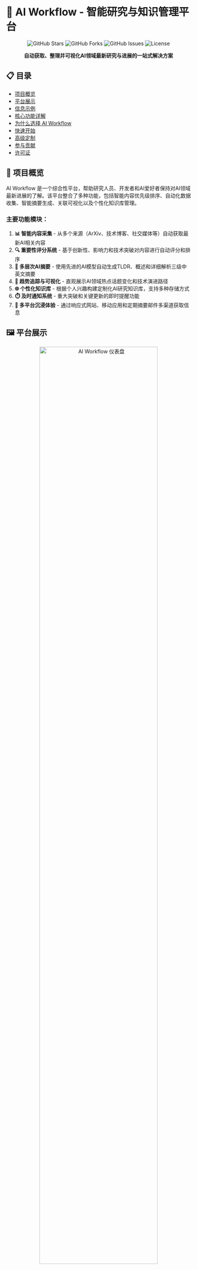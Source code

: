 # 🚀 AI Workflow - 智能研究与知识管理平台

<p align="center">
  <img src="https://img.shields.io/github/stars/guangtouwangba/ai_info?style=social" alt="GitHub Stars">
  <img src="https://img.shields.io/github/forks/guangtouwangba/ai_info?style=social" alt="GitHub Forks">
  <img src="https://img.shields.io/github/issues/guangtouwangba/ai_info" alt="GitHub Issues">
  <img src="https://img.shields.io/github/license/guangtouwangba/ai_info" alt="License">
</p>

<p align="center">
  <b>自动获取、整理并可视化AI领域最新研究与进展的一站式解决方案</b>
</p>

## 📋 目录

- [项目概览](#-项目概览)
- [平台展示](#-平台展示)
- [信息示例](#-信息示例)
- [核心功能详解](#-核心功能详解)
- [为什么选择 AI Workflow](#-为什么选择-ai-workflow)
- [快速开始](#-快速开始)
- [高级定制](#-高级定制)
- [参与贡献](#-参与贡献)
- [许可证](#-许可证)

## 🌟 项目概览

AI Workflow 是一个综合性平台，帮助研究人员、开发者和AI爱好者保持对AI领域最新进展的了解。该平台整合了多种功能，包括智能内容优先级排序、自动化数据收集、智能摘要生成、关联可视化以及个性化知识库管理。

### 主要功能模块：

1. **📊 智能内容采集** - 从多个来源（ArXiv、技术博客、社交媒体等）自动获取最新AI相关内容
2. **🔍 重要性评分系统** - 基于创新性、影响力和技术突破对内容进行自动评分和排序
3. **🧠 多层次AI摘要** - 使用先进的AI模型自动生成TLDR、概述和详细解析三级中英文摘要
4. **🔄 趋势追踪与可视化** - 直观展示AI领域热点话题变化和技术演进路径
5. **🌐 个性化知识库** - 根据个人兴趣构建定制化AI研究知识库，支持多种存储方式
6. **⏱️ 及时通知系统** - 重大突破和关键更新的即时提醒功能
7. **📱 多平台沉浸体验** - 通过响应式网站、移动应用和定期摘要邮件多渠道获取信息

## 🖼️ 平台展示

<p align="center">
  <img src="docs/images/dashboard_preview.png" alt="AI Workflow 仪表盘" width="80%">
  <br>
  <em>AI研究热点仪表盘 - 直观展示近期热点话题和重要突破</em>
</p>

<p align="center">
  <img src="docs/images/trend_analysis.png" alt="趋势分析" width="80%">
  <br>
  <em>AI技术趋势分析 - 追踪不同技术领域的演进路径</em>
</p>

## 📰 信息示例

### 每日快讯

<div style="background-color: #f5f5f5; padding: 15px; border-radius: 5px; margin-bottom: 20px;">
<h4>🔥 今日热点：GPT-5 架构细节曝光</h4>
<p><strong>TLDR</strong>：<em>OpenAI最新研究论文暗示GPT-5采用混合专家模型，在显著降低计算需求同时提升多任务性能。</em> <span style="color: #888;">[阅读时间：30秒]</span></p>

<p><strong>重要度</strong>：⭐⭐⭐⭐⭐ (9.2/10)</p>
<p><strong>相关领域</strong>：#大语言模型 #模型架构 #效率优化</p>
<p><a href="#">查看完整摘要</a> | <a href="#">原文链接</a> | <a href="#">相关研究</a></p>
</div>

<div style="background-color: #f5f5f5; padding: 15px; border-radius: 5px;">
<h4>📊 热门论文：《Diffusion Models Beat GANs on Image Synthesis》</h4>
<p><strong>TLDR</strong>：<em>扩散模型在高分辨率图像生成任务上首次全面超越GAN，同时避免了模式崩溃问题。</em> <span style="color: #888;">[阅读时间：45秒]</span></p>

<p><strong>重要度</strong>：⭐⭐⭐⭐ (8.5/10)</p>
<p><strong>相关领域</strong>：#计算机视觉 #生成模型 #图像合成</p>
<p><a href="#">查看完整摘要</a> | <a href="#">原文链接</a> | <a href="#">相关研究</a></p>
</div>

### 周度摘要邮件

<p align="center">
  <img src="docs/images/weekly_digest.png" alt="每周AI精选" width="80%">
  <br>
  <em>每周AI精选 - 自动汇总一周内最重要的AI进展</em>
</p>

每周自动生成的摘要邮件包含：

- 📈 **本周重大突破** - 3-5个最具影响力的研究或新闻
- 🔥 **热点话题追踪** - 当前最受关注的AI研究方向
- 🔮 **新兴趋势预警** - 识别可能成为下一个热点的早期信号
- 📊 **行业动态** - 主要AI公司和研究机构的关键动向
- 🔍 **深度聚焦** - 每期选择一个主题进行深入解析

## 📚 核心功能详解

### 内容采集与评分系统

AI Workflow采用多维度评分机制，确保高质量内容优先呈现：

- **多源数据采集** - 从学术论文、技术博客、社交媒体、新闻等渠道全面获取信息
- **智能过滤机制** - 自动过滤重复、低质或非核心内容，降低信息噪音
- **重要性评分** - 基于引用量、作者影响力、技术创新程度等多维度评估内容价值
- **时间敏感性** - 识别突发事件和重大突破，确保及时了解关键进展

### 多层次AI摘要引擎

针对不同阅读需求提供三级摘要体系：

- **TLDR速览** - 1-2句话核心要点，5秒了解本质
- **概述摘要** - 1-2段落梳理主要内容，1分钟把握全局
- **深度解析** - 详细技术分析和背景说明，5-10分钟深入理解
- **多模型验证** - 使用多个AI模型交叉验证，确保摘要准确性
- **技术准确性保障** - 专注于保持复杂技术概念的准确传达

### 智能知识组织

革新传统时间线展示，提供多维度内容导航：

- **主题分类** - 按NLP、CV、RL等技术领域自动分类
- **影响力排序** - 可按预估影响力、热度、时间等多种方式排序
- **关联网络** - 可视化不同研究、作者、机构间的联系
- **技术演进图** - 追踪特定技术的历史沿革和最新进展
- **阅读时间估计** - 每篇内容标注预计阅读时间，帮助时间管理

### 个性化用户体验

根据个人兴趣和工作流定制信息获取方式：

- **兴趣定制** - 根据个人研究方向和关注点推荐内容
- **重要通知** - 对突破性研究和重大事件发送即时提醒
- **周期性摘要** - 每日/每周精选内容自动发送邮件摘要
- **阅读记录** - 追踪已读内容，提供智能复习建议
- **跨设备同步** - 桌面和移动设备无缝体验，随时获取更新

### 趋势分析与可视化

从海量信息中提炼出AI发展趋势：

- **热点追踪** - 识别并可视化近期研究热点
- **关键词演变** - 追踪特定领域关键词使用频率变化
- **引用网络** - 分析论文引用关系，识别关键影响者
- **预测分析** - 基于历史数据预测潜在研究方向
- **行业聚焦** - 特别关注工业界应用和商业化进展

## ✨ 为什么选择 AI Workflow？

- **信息精准筛选** - 智能过滤噪音，聚焦真正重要的AI进展，节省筛选时间
- **深度见解与脉络** - 不仅提供单篇内容摘要，还揭示研究之间的关联和技术演进路径
- **个性化信息流** - 根据个人研究方向和兴趣定制内容，确保不错过关键发展
- **阅读时间优化** - 提供阅读时间估计和优先级标记，帮助高效管理信息获取
- **知识沉淀与回溯** - 构建个人或团队的AI知识库，支持历史追溯和趋势分析
- **开源灵活扩展** - 完全开源架构，可根据需求自定义和扩展功能

## 🚀 快速开始

### 前提条件

- Go 1.21 或更高版本
- 可选：OpenAI、Azure或DeepSeek API密钥（用于AI摘要生成）
- 可选：Notion API密钥（如使用Notion存储）

### 安装

```bash
git clone https://github.com/siqiuchen/ai_workflow
cd ai_workflow
go mod download
```

### 配置

本项目支持三种配置方式，优先级从高到低：

1. 命令行参数
2. 环境变量
3. 配置文件 (.env)

#### 使用配置文件

复制 `.env.example` 文件并重命名为 `.env`：

```bash
cp .env.example .env
```

编辑 `.env` 文件，根据需要设置参数（详细配置选项请参考 [配置文档](docs/configuration.md)）。

### 使用方式

#### 1. 内容采集与处理

```bash
# 使用OpenAI处理ArXiv论文，并按重要性排序
./ai_workflow -ai openai -storage markdown -max 5 -sort importance

# 从多个来源采集内容并生成个性化订阅源
./ai_workflow -sources arxiv,weibo,twitter -ai deepseek -storage notion -topics "LLM,Multimodal,AGI"
```

#### 2. 个性化定制

```bash
# 设置个人感兴趣的AI主题和研究领域
./ai_workflow -configure interests -add "大语言模型,计算机视觉,强化学习"

# 配置重要更新的通知频率
./ai_workflow -configure alerts -frequency daily -min_score 8
```

## 🛠️ 高级定制

### 添加新的数据源

在 `sources.go` 文件中实现 `ContentSource` 接口：

```go
type NewSource struct {
    // 配置...
}

func (s *NewSource) Fetch() ([]Content, error) {
    // 实现内容获取逻辑...
}
```

### 添加新的AI提供者

在 `ai.go` 文件中实现 `AISummarizer` 接口：

```go
type NewAIProvider struct {
    // 配置...
}

func (p *NewAIProvider) Summarize(content string) (string, error) {
    // 实现摘要生成逻辑...
}
```

### 自定义重要性评分

修改 `importance.go` 文件中的评分规则：

```go
func CustomImportanceScore(content Content) float64 {
    // 实现自定义评分逻辑...
    return score
}
```

## 🤝 参与贡献

我们欢迎各种形式的贡献，包括但不限于：

- 报告问题和提出建议
- 提交代码改进和新功能
- 改进文档和添加教程
- 分享使用经验和案例
- 提供更好的内容评分和过滤算法

请查看 [贡献指南](CONTRIBUTING.md) 了解更多详情。

## 📜 许可证

本项目采用 MIT 许可证 - 详情请参阅 [LICENSE](LICENSE) 文件。

## 🙏 鸣谢

- 感谢所有开源社区的贡献者
- 特别感谢为本项目提供灵感和支持的所有人

---

<p align="center">
  <a href="https://github.com/siqiuchen/ai_workflow">GitHub</a> •
  <a href="https://siqiuchen.github.io/ai_workflow">文档</a> •
  <a href="https://github.com/siqiuchen/ai_workflow/issues">问题反馈</a>
</p>